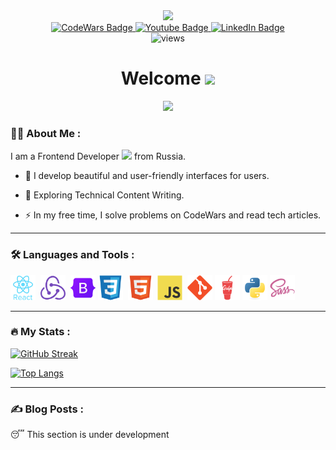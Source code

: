 <div id="header" align="center">
  <img src="https://media3.giphy.com/media/igPI1zNLfTO2Dm1mb1/giphy.gif" width="250">
</div>

<div target="_blank» id="badges" align="center">
  <a href="https://www.codewars.com/users/DanilaBezhin">
    <img src="https://img.shields.io/badge/Codewars-blue?style=for-the-badge&logo=codewars&logoColor=white" alt="CodeWars Badge"/>
  </a>
  <a href="https://www.youtube.com/channel/UC3uZ3TdsDdSg1i77CGOZKgw">
    <img src="https://img.shields.io/badge/YouTube-red?style=for-the-badge&logo=youtube&logoColor=white" alt="Youtube Badge"/>
  </a>
  <a href="https://www.linkedin.com/in/danila-bezhin-23a6a928a/">
    <img src="https://img.shields.io/badge/LinkedIn-blue?style=for-the-badge&logo=linkedin&logoColor=white" alt="LinkedIn Badge"/>
  </a>
</div>

<div id="badges-of-views" align="center">
  <img src="https://komarev.com/ghpvc/?username=your-DanilaBezhin&style=flat-square&color=blue" alt="views"/>
</div>

<h1 align="center">
  Welcome 
  <img src="https://media.giphy.com/media/hvRJCLFzcasrR4ia7z/giphy.gif" width="30px"/>
</h1>

<div align="center">
  <img src="https://media0.giphy.com/media/v1.Y2lkPTc5MGI3NjExMXhjcWwwNHpjYmVpa3Fqa3Zyd3BrNWQxdmpuYmN0d3F4OWM3b25jciZlcD12MV9pbnRlcm5hbF9naWZfYnlfaWQmY3Q9Zw/LMcB8XospGZO8UQq87/giphy.gif"/>
</div>

### :man_technologist: About Me :

I am a Frontend Developer <img src="https://media.giphy.com/media/WUlplcMpOCEmTGBtBW/giphy.gif" width="30"> from Russia.

- :telescope: I develop beautiful and user-friendly interfaces for users.

- :seedling: Exploring Technical Content Writing.

- :zap: In my free time, I solve problems on CodeWars and read tech articles.

---

### :hammer_and_wrench: Languages and Tools :

<div>
  <img src="https://github.com/devicons/devicon/blob/master/icons/react/react-original-wordmark.svg" title="React" alt="React" width="40" height="40"/>&nbsp;
  <img src="https://github.com/devicons/devicon/blob/master/icons/redux/redux-original.svg" title="Redux" alt="Redux " width="40" height="40"/>&nbsp;
    <img src="https://raw.githubusercontent.com/devicons/devicon/1119b9f84c0290e0f0b38982099a2bd027a48bf1/icons/bootstrap/bootstrap-original.svg" title="Bootstar" width="40" height="40">
  <img src="https://raw.githubusercontent.com/devicons/devicon/1119b9f84c0290e0f0b38982099a2bd027a48bf1/icons/css3/css3-original.svg"  title="CSS3" alt="CSS" width="40" height="40"/>&nbsp;
  <img src="https://github.com/devicons/devicon/blob/master/icons/html5/html5-original.svg" title="HTML5" alt="HTML" width="40" height="40"/>&nbsp;
  <img src="https://github.com/devicons/devicon/blob/master/icons/javascript/javascript-original.svg" title="JavaScript" alt="JavaScript" width="40" height="40"/>&nbsp;
  <img src="https://raw.githubusercontent.com/devicons/devicon/1119b9f84c0290e0f0b38982099a2bd027a48bf1/icons/git/git-original.svg" title="Git" width="40" height="40"/>
  <img src="https://raw.githubusercontent.com/devicons/devicon/1119b9f84c0290e0f0b38982099a2bd027a48bf1/icons/gulp/gulp-plain.svg" title="gulp" alt="Gulp" width="40" height="40"/>
  <img src="https://raw.githubusercontent.com/devicons/devicon/1119b9f84c0290e0f0b38982099a2bd027a48bf1/icons/python/python-original.svg" title="Python" alt="Python" width="40" height="40"/>
  <img src="https://raw.githubusercontent.com/devicons/devicon/1119b9f84c0290e0f0b38982099a2bd027a48bf1/icons/sass/sass-original.svg" title="Sass" alt="Sass" width="40" height="40"/>

  
</div>


---

### :fire: My Stats :

[![GitHub Streak](http://github-readme-streak-stats.herokuapp.com?user=DanilaBezhin&theme=dark&background=000000)](https://git.io/streak-stats)

[![Top Langs](https://github-readme-stats.vercel.app/api/top-langs/?username=DanilaBezhin&layout=compact&theme=vision-friendly-dark)](https://github.com/anuraghazra/github-readme-stats)

---

### :writing_hand: Blog Posts :

:sleeping: This section is under development
